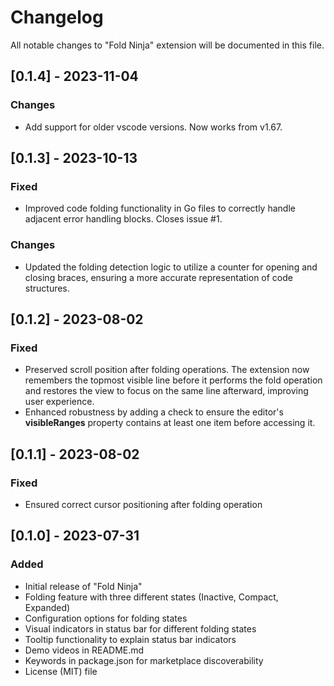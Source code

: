 # Changelog

All notable changes to "Fold Ninja" extension will be documented in this file.

## [0.1.4] - 2023-11-04

### Changes

- Add support for older vscode versions. Now works from v1.67.

## [0.1.3] - 2023-10-13

### Fixed

- Improved code folding functionality in Go files to correctly handle adjacent error handling blocks. Closes issue #1.

### Changes

- Updated the folding detection logic to utilize a counter for opening and closing braces, ensuring a more accurate representation of code structures.

## [0.1.2] - 2023-08-02

### Fixed

- Preserved scroll position after folding operations. The extension now remembers the topmost visible line before it performs the fold operation and restores the view to focus on the same line afterward, improving user experience.
- Enhanced robustness by adding a check to ensure the editor's **visibleRanges** property contains at least one item before accessing it.

## [0.1.1] - 2023-08-02

### Fixed

- Ensured correct cursor positioning after folding operation

## [0.1.0] - 2023-07-31

### Added

- Initial release of "Fold Ninja"
- Folding feature with three different states (Inactive, Compact, Expanded)
- Configuration options for folding states
- Visual indicators in status bar for different folding states
- Tooltip functionality to explain status bar indicators
- Demo videos in README.md
- Keywords in package.json for marketplace discoverability
- License (MIT) file
